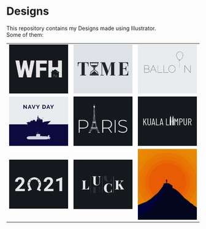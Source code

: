 # Designs
This repository contains my Designs made using Illustrator.<br>
Some of them:<br>
<table>
<tr><td><img src="./2021-01/png/05.01.2021.png"></td><td><img src="./2020-11/png/16.11.2020.png"></td><td><img src="./2020-11/png/22.11.2020.png"></td></tr>
<tr><td><img src="./2020-12/png/04.12.2020.png"></td><td><img src="./2020-12/png/18.12.2020.png"></td><td><img src="./2020-12/png/29.12.2020.png"></td></tr>
<tr><td><img src="./2021-01/png/01.01.2021.png"></td><td><img src="./2020-12/png/06.12.2020.png"></td><td><img src="./2020-11/png/15.11.2020.png"></td></tr>
</table>
